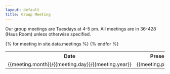 ```yaml
---
layout: default
title: Group Meeting
---
```


Our group meetings are Tuesdays at 4-5 pm. All meetings are in 36-428 (Haus Room) unless otherwise specified.

<table>
    <tr>
        <th>Date</th>
        <th>Presenter</th>
        <th>Location</th>
    </tr>
    {% for meeting in site.data.meetings %}
    <tr>
        <td>{{meeting.month}}/{{meeting.day}}/{{meeting.year}}</td>
        <td>{{meeting.presenter}}</td>
        <td>{{meeting.location}}</td>
    {% endfor %}
    </tr>